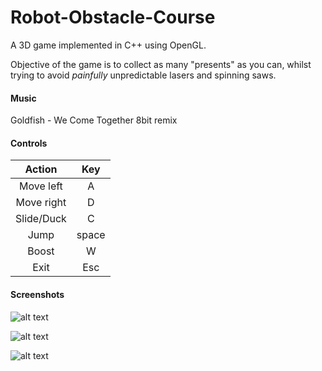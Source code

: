 Robot-Obstacle-Course
=====================

A 3D game implemented in C++ using OpenGL.

Objective of the game is to collect as many "presents" as you can, 
whilst trying to avoid _painfully_ unpredictable lasers and spinning saws.

#### Music

Goldfish - We Come Together 8bit remix

#### Controls

|     Action    |      Key      |
|:-------------:|:-------------:| 
|   Move left   | 	    A 		|
|   Move right  | 	    D 		| 
|   Slide/Duck  | 	    C 		| 
|     Jump   	|	  space 	| 
|     Boost     | 	    W 		| 
|     Exit      | 	   Esc  	| 

#### Screenshots

![alt text](http://i.imgur.com/nO3vwgN.jpg "Jumpin' n Spinnin'")

![alt text](http://i.imgur.com/7xBR3Mn.jpg "Impending laser doom")

![alt text](http://i.imgur.com/EmEmDcZ.jpg "Schlidin'!!")
